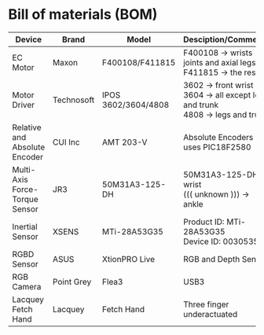 # Bill of materials (BOM)


Device | Brand | Model | Desciption/Comments
---|---|---|---
EC Motor|Maxon|F400108/F411815|F400108 -> wrists joints and axial legs<br/> F411815 -> the rest
Motor Driver|Technosoft|IPOS 3602/3604/4808|3602 -> front wrist<br/>3604 -> all except legs and trunk<br/>4808 -> legs and trunk<br/>
Relative and Absolute Encoder|CUI Inc|AMT 203-V|Absolute Encoders uses PIC18F2580
Multi-Axis Force-Torque Sensor|JR3|50M31A3-125-DH|50M31A3-125-DH -> wrist<br/>((( unknown ))) -> ankle
Inertial Sensor|XSENS|MTi-28A53G35|Product ID: MTi-28A53G35<br/> Device ID: 00305355<br/>
RGBD Sensor|ASUS|XtionPRO Live|RGB and Depth Sensor
RGB Camera|Point Grey|Flea3|USB3
Lacquey Fetch Hand|Lacquey|Fetch Hand|Three finger underactuated
